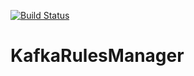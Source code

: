 [![Build Status](https://travis-ci.com/IVIR3zaM/KafkaRulesManager.svg?branch=main)](https://travis-ci.com/IVIR3zaM/KafkaRulesManager)
# KafkaRulesManager